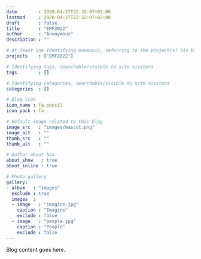 ```yaml
---
date        : 2020-04-27T22:32:07+02:00
lastmod     : 2020-04-27T22:32:07+02:00
draft       : false
title       : "EMF2022"
author      : "Anonymous"
description : ""

# At least one Identifying mnemonic, referring to the project(s) his blog is related to
projects    : ["EMF2022"]

# Identifying tags, searchable/visible to site visitors
tags        : []

# Identifying categories, searchable/visible to site visitors
categories  : []

# Blog icon
icon_name : fa-pencil
icon_pack : fa

# Default image related to this blog
image_src   : "images/mascot.png"
image_alt   : ""
thumb_src   : ""
thumb_alt   : ""

# Author about box
about_show   : true
about_inline : true

# Photo gallery
gallery:
- album   : "images"
  exclude : true
  images  :
  - image   : "imagine.jpg"
    caption : "Imagine"
    exclude : false
  - image   : "people.jpg"
    caption : "People"
    exclude : false
---
```


Blog content goes here.
